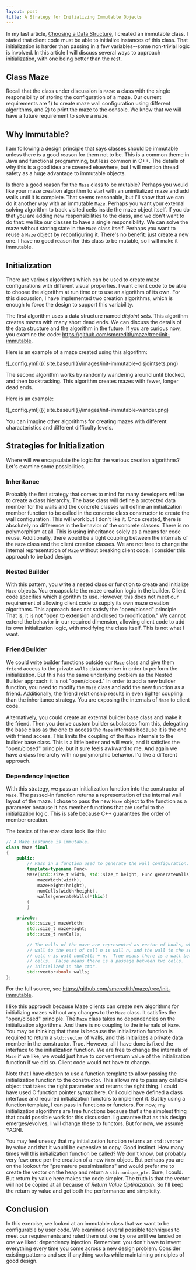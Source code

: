 ```yaml
---
layout: post
title: A Strategy for Initializing Immutable Objects
---
```


In my last article, [Choosing a Data Structure](http://www.bitmine.org/choosing-a-datastructure/), I created an immutable class.
I stated that client code must be able to initialize instances of this class.
That initialization is harder than passing in a few variables--some non-trivial logic is involved.
In this article I will discuss several ways to approach initialization, with one being better than the rest.

## Class Maze
Recall that the class under discussion is `Maze`: a class with the single responsibility of storing the configuration of a maze.
Our current requirements are 1) to create maze wall configuration using different algorithms, and 2) to print the maze to the console.
We know that we will have a future requirement to solve a maze.

## Why Immutable?
I am following a design principle that says classes should be immutable unless there is a good reason for them not to be.
This is a common theme in Java and functional programming, but less common in C++.
The details of why this is a good idea are covered elsewhere, but I will mention thread safety as a huge advantage to immutable objects.

Is there a good reason for the `Maze` class to be mutable?
Perhaps you would like your maze creation algorithm to start with an uninitialized maze and add walls until it is complete.
That seems reasonable, but I'll show that we can do it another way with an immutable `Maze`.
Perhaps you want your external solving algorithm to track visited cells inside the maze object itself.
If you do that you are adding new responsibilities to the class, and we don't want to do that: we like our classes to have a single responsibility.
We can solve the maze without storing state in the `Maze` class itself.
Perhaps you want to reuse a `Maze` object by reconfiguring it.
There's no benefit: just create a new one.
I have no good reason for this class to be mutable, so I will make it immutable.

## Initialization
There are various algorithms which can be used to create maze configurations with different visual properties.
I want client code to be able to choose the algorithm at run time or to use an algorithm of its own.
For this discussion, I have implemented two creation algorithms, which is enough to force the design to support this variability.

The first algorithm uses a data structure named _disjoint sets_.
This algorithm creates mazes with many short dead ends.
We can discuss the details of the data structure and the algorithm in the future.
If you are curious now, you examine the code: <https://github.com/smeredith/maze/tree/init-immutable>.

Here is an example of a maze created using this algorithm:

![_config.yml]({{ site.baseurl }}/images/init-immutable-disjointsets.png)

The second algorithm works by randomly wandering around until blocked, and then backtracking.
This algorithm creates mazes with fewer, longer dead ends.

Here is an example:

![_config.yml]({{ site.baseurl }}/images/init-immutable-wander.png)

You can imagine other algorithms for creating mazes with different characteristics and different difficulty levels.

## Strategies for Initialization

Where will we encapsulate the logic for the various creation algorithms?
Let's examine some possibilities.

### Inheritance
Probably the first strategy that comes to mind for many developers will be to create a class hierarchy.
The base class will define a protected data member for the walls and the concrete classes will define an initialization member function to be called in the concrete class constructor to create the wall configuration.
This will work but I don't like it.
Once created, there is absolutely no difference in the behavior of the concrete classes.
There is no polymorphism at all.
This is using inheritance solely as a means for code reuse.
Additionally, there would be a tight coupling between the internals of the `Maze` class and the client creation classes.
We are not free to change the internal representation of `Maze` without breaking client code.
I consider this approach to be bad design.

### Nested Builder
With this pattern, you write a nested class or function to create and initialize `Maze` objects.
You encapsulate the maze creation logic in the builder.
Client code specifies which algorithm to use.
However, this does not meet our requirement of allowing client code to supply its own maze creation algorithms.
This approach does not satisfy the "open/closed" principle.
That is, it is not "open to extension and closed to modification."
We cannot extend the behavior in our required dimension, allowing client code to add its own initialization logic, with modifying the class itself.
This is not what I want.

### Friend Builder
We could write builder functions outside our `Maze` class and give them `friend` access to the private `walls` data member in order to perform the initialization.
But this has the same underlying problem as the Nested Builder approach: it is not "open/closed."
In order to add a new builder function, you need to modify the `Maze` class and add the new function as a friend.
Additionally, the friend relationship results in even tighter coupling than the inheritance strategy.
You are exposing the internals of `Maze` to client code.

Alternatively, you could create an external builder base class and make it the friend.
Then you derive custom builder subclasses from this, delegating the base class as the one to access the `Maze` internals because it is the one with friend access.
This limits the coupling of the `Maze` internals to the builder base class.
This is a little better and will work, and it satisfies the "open/closed" principle, but it sure feels awkward to me.
And again we have a class hierarchy with no polymorphic behavior.
I'd like a different approach.

### Dependency Injection
With this strategy, we pass an initialization function into the constructor of `Maze`.
The passed-in function returns a representation of the internal wall layout of the maze.
I chose to pass the new `Maze` object to the function as a parameter because it has member functions that are useful to the initialization logic.
This is safe because C++ guarantees the order of member creation.

The basics of the `Maze` class look like this:

```cpp
// A Maze instance is immutable.
class Maze final
{
    public:
        // Pass in a function used to generate the wall configuration.
        template<typename Func>
        Maze(std::size_t width, std::size_t height, Func generateWalls) :
            mazeWidth(width),
            mazeHeight(height),
            numCells(width*height),
            walls(generateWalls(*this))
        {
        }

    private:
        std::size_t mazeWidth;
        std::size_t mazeHeight;
        std::size_t numCells;

        // The walls of the maze are represented as vector of bools, where the
        // wall to the east of cell n is wall n, and the wall to the south of
        // cell n is wall numCells + n.  True means there is a wall between two
        // cells.  False means there is a passage between two cells.
        // Initialized in the ctor.
        std::vector<bool> walls;
};
```
For the full source, see <https://github.com/smeredith/maze/tree/init-immutable>.

I like this approach because Maze clients can create new algorithms for initializing mazes without any changes to the `Maze` class.
It satisfies the "open/closed" principle.
The `Maze` class takes no dependencies on the initialization algorithms.
And there is no coupling to the internals of `Maze`.
You may be thinking that there is because the initialization function is required to return a `std::vector` of walls, and this initializes a private data member in the constructor.
True.
However, all I have done is fixed the interface to the initialization function.
We are free to change the internals of `Maze` if we like; we would just have to convert return value of the initialization function if we did so.
Client code would not have to change.

Note that I have chosen to use a function template to allow passing the initialization function to the constructor.
This allows me to pass any callable object that takes the right parameter and returns the right thing.
I could have used C function pointer syntax here.
Or I could have defined a class interface and required initialization functors to implement it.
But by using a function template, I can pass in functions or functors.
For now, my initialization algorithms are free functions because that's the simplest thing that could possible work for this discussion.
I guarantee that as this design emerges/evolves, I will change these to functors.
But for now, we assume YAGNI.

You may feel uneasy that my initialization function returns an `std::vector` by value and that it would be expensive to copy.
Good instinct.
How many times will this initialization function be called?
We don't know, but probably very few: once per the creation of a new `Maze` object.
But perhaps you are on the lookout for "premature pessimisations" and would prefer me to create the vector on the heap and return a `std::unique_ptr`.
Sure, I could.
But return by value here makes the code simpler.
The truth is that the vector will not be copied at all because of _Return Value Optimization._
So I'll keep the return by value and get both the performance and simplicity.

## Conclusion

In this exercise, we looked at an immutable class that we want to be configurable by user code.
We examined several possible techniques to meet our requirements and ruled them out one by one until we landed on one we liked: dependency injection.
Remember: you don't have to invent everything every time you come across a new design problem.
Consider existing patterns and see if anything works while maintaining principles of good design.
